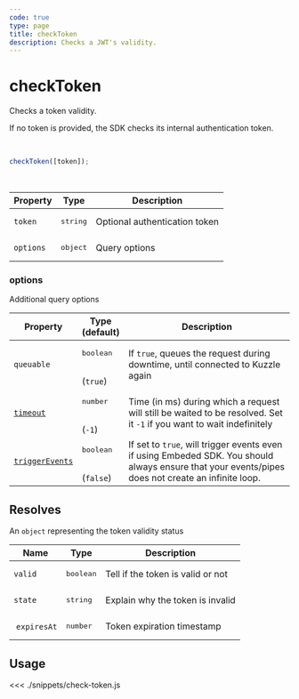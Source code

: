 ```yaml
---
code: true
type: page
title: checkToken
description: Checks a JWT's validity.
---
```


# checkToken

Checks a token validity.  

If no token is provided, the SDK checks its internal authentication token.

<br/>

```js
checkToken([token]);
```

<br/>

| Property | Type              | Description |
| -------- | ----------------- | ----------- |
| `token`  | <pre>string</pre> | Optional authentication token   |
| `options`     | <pre>object</pre> | Query options   |
### options

Additional query options

| Property   | Type<br/>(default)              | Description                                                                                                           |
| ---------- | ------------------------------- | --------------------------------------------------------------------------------------------------------------------- |
| `queuable` | <pre>boolean</pre><br />(`true`) | If `true`, queues the request during downtime, until connected to Kuzzle again |
| [`timeout`](/sdk/7/core-classes/kuzzle/query#timeout)  | <pre>number</pre><br/> (`-1`)              | Time (in ms) during which a request will still be waited to be resolved. Set it `-1` if you want to wait indefinitely |
| [`triggerEvents`](/sdk/7/core-classes/kuzzle/query#triggerEvents)  | <pre>boolean</pre> <br/>(`false`)| If set to `true`, will trigger events even if using Embeded SDK. You should always ensure that your events/pipes does not create an infinite loop. <SinceBadge version="Kuzzle 2.31.0"/> |

## Resolves

An `object` representing the token validity status

| Name          | Type               | Description                       |
| ------------- | ------------------ | --------------------------------- |
| `valid`       | <pre>boolean</pre> | Tell if the token is valid or not |
| `state`       | <pre>string</pre>  | Explain why the token is invalid  |
|  `expiresAt` | <pre>number</pre>  | Token expiration timestamp        |

## Usage

<<< ./snippets/check-token.js
